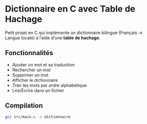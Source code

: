# Dictionnaire en C avec Table de Hachage

Petit projet en C qui implémente un dictionnaire bilingue 
(Français → Langue locale) à l’aide d’une **table de hachage**.

## Fonctionnalités
- Ajouter un mot et sa traduction
- Rechercher un mot
- Supprimer un mot
- Afficher le dictionnaire
- Trier les mots par ordre alphabétique
- Lire/Écrire dans un fichier

## Compilation
```bash
gcc src/main.c -o dictionnaire
